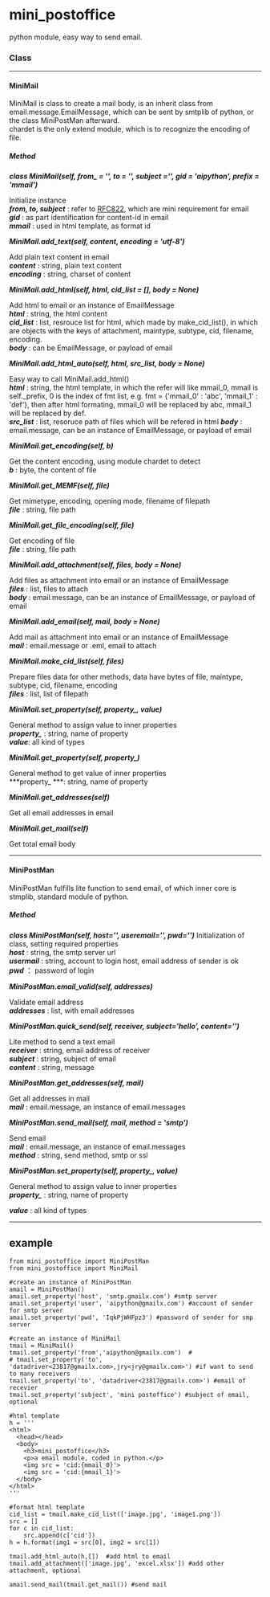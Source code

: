 # mini_postoffice

python module,  easy way to send email.



### Class

---

#### MiniMail

MiniMail is class to create a mail body, is an inherit class from email.message.EmailMessage, which can be sent by smtplib of python, or the class MiniPostMan afterward.  
chardet is the only extend module, which is to recognize the encoding of file.





##### Method

***class MiniMail(self, from_ = '', to = '', subject ='', gid = 'aipython', prefix = 'mmail')***  

Initialize instance  
***from, to, subject*** :   refer to [RFC822](https://tools.ietf.org/html/rfc822.html#section-4.5 "RFC822"), which are mini requirement for email  
***gid*** : as part identification for content-id in email  
***mmail*** : used in html template, as format id  





***MiniMail.add_text(self, content, encoding = 'utf-8')***  

Add plain text content in email  
***content*** : string, plain text content  
***encoding*** : string, charset of content   





***MiniMail.add_html(self, html, cid_list = [], body = None)***

Add html to email or an instance of EmailMessage   
***html*** : string, the html content  
***cid_list*** : list, resrouce list for html, which made by make_cid_list(), in which are objects with the keys of attachment, maintype, subtype, cid, filename, encoding.  
***body*** : can be EmailMessage, or payload of email





***MiniMail.add_html_auto(self, html, src_list, body = None)***

Easy way to call MiniMail.add_html()  
***html*** : string, the html template, in which the refer will like mmail_0, mmail is self._prefix, 0 is the index of 			fmt list, e.g. fmt = {'mmail_0' : 'abc', 'mmail_1' : 'def'}, then after html formating, mmail_0 will be 			replaced by abc, mmail_1 will be replaced by def.  
***src_list*** : list, resoruce path of files which will be refered in html
***body*** : email.message, can be an instance of EmailMessage, or payload of email





***MiniMail.get_encoding(self, b)***

Get the content encoding, using module chardet to detect  
***b*** : byte, the content of file





***MiniMail.get_MEMF(self, file)***

Get mimetype, encoding, opening mode, filename of filepath  
 ***file*** : string, file path





***MiniMail.get_file_encoding(self, file)***

Get encoding of file  
 ***file*** : string, file path





***MiniMail.add_attachment(self, files, body = None)***

Add files as attachment into email or an instance of EmailMessage  
***files*** : list, files to attach  
***body*** : email.message, can be an instance of EmailMessage, or payload of email





***MiniMail.add_email(self, mail, body = None)***

Add mail as attachment into email or an instance of EmailMessage  
***mail*** : email.message or .eml, email to attach





***MiniMail.make_cid_list(self, files)***

Prepare files data for other methods, data have bytes of file, maintype, subtype, cid, filename, encoding  
***files*** : list,  list of filepath





***MiniMail.set_property(self, property_, value)***

General method to assign value to inner properties  
***property\_*** : string, name of property  
***value***: all kind of types





***MiniMail.get_property(self, property_)***

General method to get value of inner properties  
***property\_ ***: string, name of property 





***MiniMail.get_addresses(self)***

Get all email addresses in email





***MiniMail.get_mail(self)***

Get total email body



---



#### MiniPostMan

MiniPostMan fulfills lite function to send email, of which inner core is stmplib, standard module of python.   





##### Method

***class MiniPostMan(self, host='', useremail='', pwd='')***
 Initialization of class, setting required properties  
***host*** : string, the smtp server url  
***usermail*** : string, account to login host, email address of sender is ok  
***pwd*** ： password of login





***MiniPostMan.email_valid(self, addresses)***

Validate email address  
***addresses*** : list, with email addresses





***MiniPostMan.quick_send(self, receiver, subject='hello', content='')***

Lite method to send a text email  
***receiver*** : string, email address of receiver  
***subject*** : string, subject of email  
***content*** : string, message





***MiniPostMan.get_addresses(self, mail)***

Get all addresses in mail  
***mail*** : email.message, an instance of email.messages





***MiniPostMan.send_mail(self, mail, method = 'smtp')***

Send email  
***mail*** : email.message, an instance of email.messages  
***method*** : string, send method, smtp or ssl





***MiniPostMan.set_property(self, property_, value)***

General method to assign value to inner properties  
***property\_*** : string, name of property  

***value*** : all kind of types



---



## example

```
from mini_postoffice import MiniPostMan
from mini_postoffice import MiniMail

#create an instance of MiniPostMan
amail = MiniPostMan()
amail.set_property('host', 'smtp.gmailx.com') #smtp server
amail.set_property('user', 'aipython@gmailx.com') #account of sender for smtp server
amail.set_property('pwd', 'IqkPjWHFpz3') #password of sender for smp server

#create an instance of MiniMail
tmail = MiniMail()
tmail.set_property('from','aipython@gmailx.com')  #
# tmail.set_property('to', 'datadriver<23817@gmailx.com>,jry<jry@gmailx.com>') #if want to send to many receivers
tmail.set_property('to', 'datadriver<23817@gmailx.com>') #email of recevier
tmail.set_property('subject', 'mini postoffice') #subject of email, optional

#html template
h = '''
<html>
  <head></head>
  <body>
    <h3>mini_postoffice</h3>
    <p>a email module, coded in python.</p>
    <img src = 'cid:{mmail_0}'>
    <img src = 'cid:{mmail_1}'>
  </body>
</html>
'''

#format html template
cid_list = tmail.make_cid_list(['image.jpg', 'image1.png'])
src = []
for c in cid_list:
    src.append(c['cid'])    
h = h.format(img1 = src[0], img2 = src[1])

tmail.add_html_auto(h,[])  #add html to email
tmail.add_attachment(['image.jpg', 'excel.xlsx']) #add other attachment, optional

amail.send_mail(tmail.get_mail()) #send mail
```

